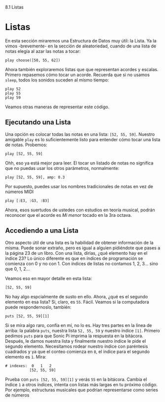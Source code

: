 8.1 Listas

# Listas

En esta sección miraremos una Estructura de Datos muy útil: la Lista.
Ya la vimos -brevemente- en la sección de aleatoriedad, cuando de una
lista de notas elegía al azar las notas a tocar:


```
play choose([50, 55, 62])
```

Ahora también exploraremos listas que que representan acordes y escalas.
Primero repasemos cómo tocar un acorde. Recuerda que si no usamos `sleep`,
todos los sonidos suceden al mismo tiempo:


```
play 52
play 55
play 59
```

Veamos otras maneras de representar este código.

## Ejecutando una Lista

Una opción es colocar todas las notas en una lista: `[52, 55, 59]`.
Nuestro amigable `play` es lo suficientemente listo para entender cómo
tocar una lista de notas. Probemos:


```
play [52, 55, 59]
```

Ohh, eso ya está mejor para leer. El tocar un listado de notas no significa
que no puedas usar los otros parámetros, normalmente:



```
play [52, 55, 59], amp: 0.3
```

Por supuesto, puedes usar los nombres tradicionales de notas en vez de
números MIDI


```
play [:E3, :G3, :B3]
```

Ahora, esos suertudos de ustedes con estudios en teoría musical, podrán
reconocer que el acorde es *Mi menor* tocado en la 3ra octava.


## Accediendo a una Lista 

Otro aspecto útil de una lista es la habilidad de obtener información de 
la misma. Puede sonar extraño, pero es igual a alguien pidiéndote que
pases a la página 23 de un libro. Con una lista, dirías, ¿qué elemento hay
en el índice 23? Lo único diferente es que en índices de programación se 
comienza con 0 y no con 1.
Con índices de listas no contamos 1, 2, 3... sino que 0, 1, 2...

Veamos eso en mayor detalle en esta lista:

```
[52, 55, 59]
```

No hay algo espcialmente de susto en ello. Ahora, ¿qué es el segundo
elemento en esa lista? Si, claro, es `55`. Fácil. Veamos si la computadora
puede respondernoslo, también:


```
puts [52, 55, 59][1]
```

Si se mira algo raro, confía en mí, no lo es. Hay tres partes en la línea
de arriba: la palabra `puts`, nuestra lista `52, 55, 59` y nuestro índice
`[1]`. Primero pedimos `puts` para que Sonic Pi imprima la respuesta en la
bitácora. Después, le damos nuestra lista y finalmente nuestro índice le
pide el segundo elemento. Necesitamos rodear nuestro índice con paréntesis
cuadrados y ya que el conteo comienza en `0`, el índice para el segundo 
elemento es `1`. Mira:


```
# indexes:  0   1   2
           [52, 55, 59]
```

Prueba con `puts [52, 55, 59][1]` y verás `55` en la bitácora.
Cambia el índice `1` a otros índices, intenta con listas más largas en tu
próximo código. Por ejemplo, estructuras musicales que podrían representarse
como series de números






